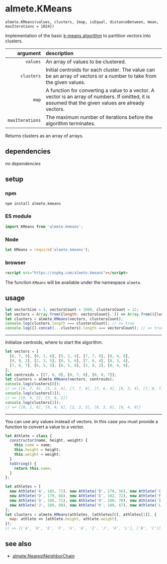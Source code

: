 # almete.KMeans

`almete.KMeans(values, clusters, {map, isEqual, distanceBetween, mean, maxIterations = 1024})`

Implementation of the basic [k-means algorithm](https://en.wikipedia.org/wiki/K-means_clustering) to partition vectors into clusters.

| argument | description |
| ---: | :--- |
| `values` | An array of values to be clustered. |
| `clusters` | Initial centroids for each cluster. The value can be an array of vectors or a number to take from the given values. |
| `map` | A function for converting a value to a vector. A vector is an array of numbers. If omitted, it is assumed that the given values are already vectors. |
| `maxIterations` | The maximum number of iterations before the algorithm terminates. |

Returns clusters as an array of arrays.

## dependencies

*no dependencies*

## setup

### npm

```shell
npm install almete.kmeans
```

### ES module

```javascript
import KMeans from 'almete.kmeans';
```

### Node

```javascript
let KMeans = require('almete.kmeans');
```

### browser

```html
<script src="https://unpkg.com/almete.kmeans"></script>
```

The function `KMeans` will be available under the namespace `almete`.

## usage

```javascript
let vectorSize = 3, vectorsCount = 1000, clustersCount = 12;
let vectors = Array.from({length: vectorsCount}, () => Array.from(({length: vectorSize}), () => Math.random()));
let clusters = almete.KMeans(vectors, clustersCount);
console.log(clusters.length === clustersCount); // => true
console.log([].concat(...clusters).length === vectorsCount); // => true
```

---

Initialize centroids, where to start the algorithm.

```javascript
let vectors = [
  [6, 7, 9], [0, 1, 6], [5, 2, 4], [7, 7, 0], [0, 4, 8],
  [0, 9, 2], [2, 3, 5], [0, 3, 6], [7, 6, 4], [8, 3, 4],
  [7, 8, 7], [6, 5, 5], [8, 5, 8], [3, 8, 2], [0, 4, 9],
];
let centroids = [[7, 0, 0], [0, 7, 0], [0, 0, 7]];
let clusters = almete.KMeans(vectors, centroids);
console.log(clusters[0]);
// => [[6, 7, 9], [5, 2, 4], [7, 7, 0], [7, 6, 4], [8, 3, 4], [7, 8, 7], [6, 5, 5], [8, 5, 8]]
console.log(clusters[1]);
// => [[0, 9, 2], [3, 8, 2]]
console.log(clusters[2]);
// => [[0, 1, 6], [0, 4, 8], [2, 3, 5], [0, 3, 6], [0, 4, 9]]
```

---

You can use any values instead of vectors. In this case you must provide a function to convert a value to a vector.

```javascript
let Athlete = class {
  constructor(name, height, weight) {
    this.name = name;
    this.height = height;
    this.weight = weight;
  }
  toString() {
    return this.name;
  }
};

let athletes = [
  new Athlete('A', 185, 72), new Athlete('B', 170, 56), new Athlete('C', 168, 60),
  new Athlete('D', 179, 68), new Athlete('E', 182, 72), new Athlete('F', 188, 77),
  new Athlete('G', 180, 71), new Athlete('H', 180, 70), new Athlete('I', 183, 84),
  new Athlete('J', 180, 88), new Athlete('K', 180, 67), new Athlete('L', 177, 76),
];
let clusters = almete.KMeans(athletes, [athletes[0], athletes[1]], {
  map: athlete => [athlete.height, athlete.weight],
});
// => [['A', 'D', 'E', 'F', 'G', 'H', 'I', 'J', 'K', 'L'], ['B', 'C']]
```

## see also

- [almete.NearestNeighborChain](https://github.com/SeregPie/almete.NearestNeighborChain)
